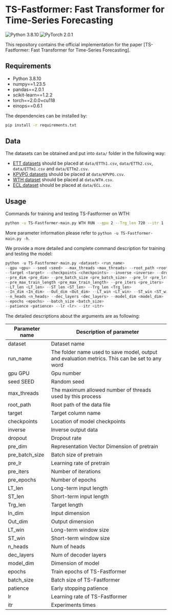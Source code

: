# TS-Fastformer: Fast Transformer for Time-Series Forecasting

![Python 3.8.10](https://img.shields.io/badge/python-3.8-green.svg?style=plastic)
![PyTorch 2.0.1](https://img.shields.io/badge/PyTorch%20-%23EE4C2C.svg?style=plastic)

This repository contains the official implementation for the paper [TS-Fastformer: Fast Transformer for Time-Series Forecasting].

## Requirements

- Python 3.8.10
- numpy==1.23.5
- pandas==2.0.1
- scikit-learn==1.2.2
- torch==2.0.0+cu118
- einops==0.6.1

The dependencies can be installed by:
```bash
pip install -r requirements.txt
```

## Data

The datasets can be obtained and put into `data/` folder in the following way:

* [ETT datasets](https://github.com/zhouhaoyi/ETDataset) should be placed at `data/ETTh1.csv`, `data/ETTh2.csv`, `data/ETTm1.csv` and `data/ETTm2.csv`.
* [KPVPG datasets](https://github.com/leesw9501/TS-Fastformer2022/tree/main/data) should be placed at `data/KPVPG.csv`.
* [WTH dataset](https://drive.google.com/drive/folders/1ohGYWWohJlOlb2gsGTeEq3Wii2egnEPR) should be placed at `data/WTH.csv`.
* [ECL dataset](https://drive.google.com/drive/folders/1ohGYWWohJlOlb2gsGTeEq3Wii2egnEPR) should be placed at `data/ECL.csv`.



## Usage
Commands for training and testing TS-Fastformer on WTH:

```bash
python -u TS-Fastformer-main.py WTH RUN --gpu 2 --Trg_len 720 --itr 1 --batch_size 128 --model_dim 128
```

More parameter information please refer to ```python -u TS-Fastformer-main.py -h```.

We provide a more detailed and complete command description for training and testing the model:

```python
python -u TS-Fastformer-main.py <dataset> <run_name>
--gpu <gpu> --seed <seed> --max_threads <max_threads> --root_path <root_path>
--target <target> --checkpoints <checkpoints> --inverse <inverse> --dropout <dropout>
--pre_dim <pre_dim> --pre_batch_size <pre_batch_size> --pre_lr <pre_lr> 
--pre_max_train_length <pre_max_train_length> --pre_iters <pre_iters> --pre_epochs <pre_epochs>
--LT_len <LT_len> --ST_len <ST_len> --Trg_len <Trg_len> 
--In_dim <In_dim> --Out_dim <Out_dim> --LT_win <LT_win> --ST_win <ST_win> 
--n_heads <n_heads> --dec_layers <dec_layers> --model_dim <model_dim>
--epochs <epochs> --batch_size <batch_size> 
--patience <patience> --lr <lr> --itr <itr>
```

The detailed descriptions about the arguments are as following:

| Parameter name | Description of parameter |
| --- | --- |
|dataset               |Dataset name|
|run_name              |The folder name used to save model, output and evaluation metrics. This can be set to any word|
|gpu GPU             |Gpu number|
|seed SEED           |Random seed|
|max_threads |The maximum allowed number of threads used by this process|
|root_path |Root path of the data file|
|target |Target column name|
|checkpoints |Location of model checkpoints|
|inverse |Inverse output data|
|dropout |Dropout rate|
|pre_dim |Representation Vector Dimension of pretrain|
|pre_batch_size |Batch size of pretrain|
|pre_lr |Learning rate of pretrain|
|pre_iters |Number of iterations|
|pre_epochs |Number of epochs|
|LT_len | Long-term input length|
|ST_len |Short-term input length|
|Trg_len |Target length|
|In_dim |Input dimension|
|Out_dim |Output dimension|
|LT_win |Long-term window size|
|ST_win |Short-term window size|
|n_heads |Num of heads|
|dec_layers |Num of decoder layers|
|model_dim |Dimension of model|
|epochs |Train epochs of TS-Fastformer|
|batch_size |Batch size of TS-Fastformer|
|patience |Early stopping patience|
|lr |Learning rate of TS-Fastformer|
|itr |Experiments times|
